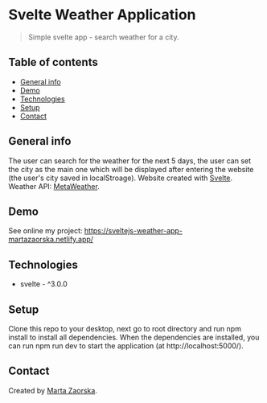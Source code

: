 # Svelte Weather Application

> Simple svelte app - search weather for a city.

## Table of contents

- [General info](#general-info)
- [Demo](#demo)
- [Technologies](#technologies)
- [Setup](#setup)
- [Contact](#contact)

## General info

The user can search for the weather for the next 5 days, the user can set the city as the main one which will be displayed after entering the website (the user's city saved in localStroage). Website created with [Svelte](https://github.com/sveltejs/svelte). Weather API: [MetaWeather](https://www.metaweather.com/api/).

## Demo

See online my project: https://sveltejs-weather-app-martazaorska.netlify.app/

## Technologies

- svelte - ^3.0.0

## Setup

Clone this repo to your desktop, next go to root directory and run npm install to install all dependencies.
When the dependencies are installed, you can run npm run dev to start the application (at http://localhost:5000/).

## Contact

Created by [Marta Zaorska](https://martazaorska.github.io/portfolio/).
